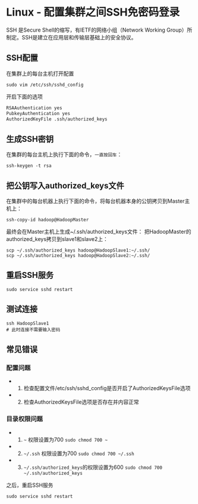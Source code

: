 

# Linux - 配置集群之间SSH免密码登录

SSH 是Secure Shell的缩写，有IETF的网络小组（Network Working Group）所制定。SSH是建立在应用层和传输层基础上的安全协议。

## SSH配置

在集群上的每台主机打开配置
```shell
sudo vim /etc/ssh/sshd_config
```
开启下面的选项
```txt
RSAAuthentication yes
PubkeyAuthentication yes
AuthorizedKeyFile .ssh/authorized_keys
```

## 生成SSH密钥

在集群的每台主机上执行下面的命令，`一直按回车`：
```shell
ssh-keygen -t rsa
```

## 把公钥写入authorized_keys文件

在集群中的每台机器上执行下面的命令，将每台机器本身的公钥拷贝到Master主机上：
```shell
ssh-copy-id hadoop@HadoopMaster
``` 

最终会在Master主机上生成~/.ssh/authorized_keys文件：
把HadoopMaster的authorized_keys拷贝到slave1和slave2上：

```shell
scp ~/.ssh/authorized_keys hadoop@HadoopSlave1:~/.ssh/
scp ~/.ssh/authorized_keys hadoop@HadoopSlave2:~/.ssh/
```

## 重启SSH服务

```shell
sudo service sshd restart
```

## 测试连接

```shell
ssh HadoopSlave1
# 此时连接不需要输入密码
```


## 常见错误

### 配置问题

* 1. 检查配置文件/etc/ssh/sshd_config是否开启了AuthorizedKeysFile选项

* 2. 检查AuthorizedKeysFile选项是否存在并内容正常

### 目录权限问题

* 1. `~` 权限设置为700   `sudo chmod 700 ~`
* 2. `~/.ssh` 权限设置为700   `sudo chmod 700 ~/.ssh`
* 3. `~/.ssh/authorized_keys`的权限设置为600   `sudo chmod 700 ~/.ssh/authorized_keys`

之后，重启SSH服务
```shell
sudo service sshd restart
```